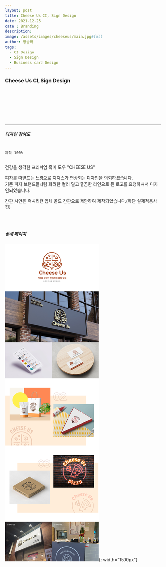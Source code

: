 ```yaml
---
layout: post
title: Cheese Us CI, Sign Design
date: 2021-12-25
cate : Branding
description:
image: /assets/images/cheeseus/main.jpg#full
author: 방승화
tags:
  - CI Design
  - Sign Design
  - Business card Design
---
```


<h3>Cheese Us CI, Sign Design</h3>
<br><br><br><br><br><br>
<hr>

##### 디자인 참여도
<pre>
<code>
제작 100%
</code>
</pre>

<p>
건강을 생각한 프리미엄 흑미 도우 "CHEESE US"
</p>
<p>
피자를 떠받드는 느낌으로 지져스가 연상되는 디자인을 의뢰하셨습니다.<br>
기존 피자 브랜드들처럼 화려한 컬러 말고 깔끔한 라인으로 된 로고를 요청하셔서 디자인되었습니다.<br>
</p>
<p>
간판 시안은 럭셔리한 입체 골드 간판으로 제안하여 제작되었습니다.(하단 실제적용사진)
</p>

<br>
<br>

##### 상세 페이지
![pc_main](/assets/images/cheeseus/view.jpg){: width="1500px"}
